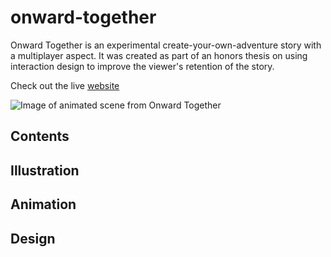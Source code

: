# onward-together
Onward Together is an experimental create-your-own-adventure story with a multiplayer aspect. It was created as part of an honors thesis on using interaction design to improve the viewer's retention of the story.

Check out the live [website](https://susanpallmann.github.io/onward-together/index.html)

![Image of animated scene from Onward Together](https://www.susanpallmanndesign.com/images/onward-together/onward-illustration-1.gif)

## Contents
## Illustration
## Animation
## Design
